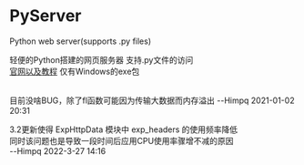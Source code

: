 # PyServer
Python web server(supports .py files)

轻便的Python搭建的网页服务器
支持.py文件的访问<br/>
[官网以及教程](http://pws.himpqblog.cn)  仅有Windows的exe包

<br>目前没啥BUG，除了fl函数可能因为传输大数据而内存溢出
--Himpq
2021-01-02 20:31
 
3.2更新使得 ExpHttpData 模块中 exp_headers 的使用频率降低<br/>
同时该问题也是导致一段时间后应用CPU使用率骤增不减的原因<br/>
--Himpq
2022-3-27 14:16
